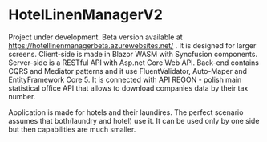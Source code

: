 # HotelLinenManagerV2
Project under development. Beta version available at https://hotellinenmanagerbeta.azurewebsites.net/ .
It is designed for larger screens.
Client-side is made in Blazor WASM with Syncfusion components.
Server-side is a RESTful API with Asp.net Core Web API.
Back-end contains CQRS and Mediator patterns and it use FluentValidator, Auto-Maper and EntityFramework Core 5. It is connected with API REGON - 
polish main statistical office API that allows to download companies data by their tax number. 

Application is made for hotels and their laundires. The perfect scenario assumes that both(laundry and hotel) use it. It can be used only by one side but then capabilities are much smaller. 



